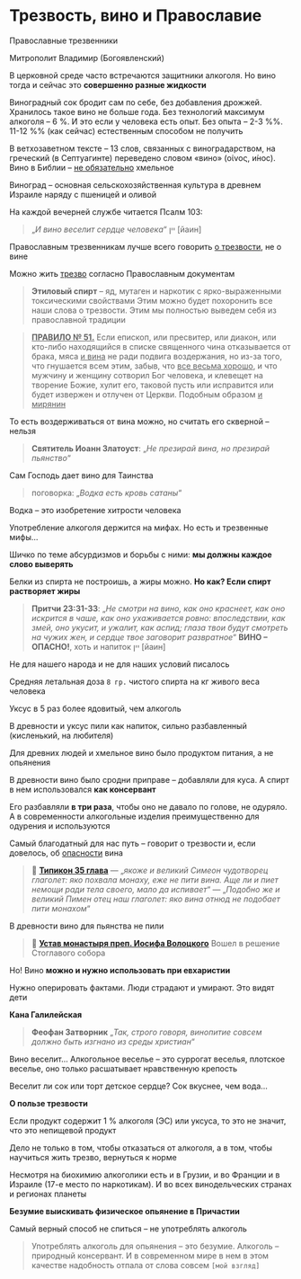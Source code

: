 # Трезвость, вино и Православие

Православные трезвенники

Митрополит Владимир (Богоявленский)

В церковной среде часто встречаются защитники алкоголя. Но вино тогда и сейчас это **совершенно разные жидкости**

Виноградный сок бродит сам по себе, без добавления дрожжей. Хранилось такое вино не больше года. Без технологий максимум алкоголя – 6 %. И это если у человека есть опыт. Без опыта – 2-3 %%. 11-12 %% (как сейчас) естественным способом не получить

В ветхозаветном тексте – 13 слов, связанных с виноградарством, на греческий (в Септуагинте) переведено словом «вино» (οίνος, и́нос). Вино в Библии – <u>не обязательно</u> хмельное

Виноград – основная сельскохозяйственная культура в древнем Израиле наряду с пшеницей и оливой

На каждой вечерней службе читается Псалм 103:
> „*И вино веселит сердце человека*“
> יין [йаин]

Православным трезвенникам лучше всего говорить <u>о трезвости</u>, не о вине

Можно жить <u>трезво</u> согласно Православным документам

> **Этиловый спирт** – яд, мутаген и наркотик с ярко-выраженными токсическими свойствами
Этим можно будет похоронить все наши слова о трезвости. Этим мы полностью выведем себя из православной традиции

> <u>**ПРАВИЛО № 51.**</u>
> Если епископ, или пресвитер, или диакон, или кто-либо находящийся в списке священного чина отказывается от брака, мяса <u>и вина</u> не ради подвига воздержания, но из-за того, что гнушается всем этим, забыв, что <u>все весьма хорошо</u>, и что мужчину и женщину сотворил Бог человека, и клевещет на творение Божие, хулит его, таковой пусть или исправится или будет извержен и отлучен от Церкви. Подобным образом <u>и мирянин</u>

То есть воздерживаться от вина можно, но считать его скверной – нельзя

> **Святитель Иоанн Златоуст**: „*Не презирай вина, но презирай пьянство*“

Сам Господь дает вино для Таинства

> поговорка: „*Водка есть кровь сатаны*“

Водка – это изобретение хитрости человека

Употребление алкоголя держится на мифах. Но есть и трезвенные мифы…

Шичко по теме абсурдизмов и борьбы с ними: **мы должны каждое слово выверять**

Белки из спирта не построишь, а жиры можно. **Но как? Если спирт растворяет жиры**

> **Притчи 23:31-33**: „*Не смотри на вино, как оно краснеет, как оно искрится в чаше, как оно ухаживается ровно: впоследствии, как змей, оно укусит, и ужалит, как аспид; глаза твои будут смотреть на чужих жен, и сердце твое заговорит развратное*“
> **ВИНО – ОПАСНО!**, хоть и напиток
> יין [йаин]

Не для нашего народа и не для наших условий писалось

Средняя летальная доза `8 гр.` чистого спирта на кг живого веса человека

Уксус в 5 раз более ядовитый, чем алкоголь

В древности и уксус пили как напиток, сильно разбавленный (кисленький, на любителя)

Для древних людей и хмельное вино было продуктом питания, а не опьянения

В древности вино было сродни приправе – добавляли для куса. А спирт в нем использовался **как консервант**

Его разбавляли **в три раза**, чтобы оно не давало по голове, не одуряло. А в современности алкогольные изделия преимущественно для одурения и используются

Самый благодатный для нас путь – говорит о трезвости и, если довелось, об <u>опасности</u> вина

> 🍇 **[Типикон 35 глава](https://azbyka.ru/otechnik/Pravoslavnoe_Bogosluzhenie/tipikon/35)**
> — „*якоже и великий Симеон чудотворец глаголет: яко похвала монаху, еже не пити вина. Аще ли и пиет немощи ради тела своего, мало да испивает*“
> — „*Подобно же и великий Пимен отец наш глаголет: яко вина отнюд не подобает пити монахом*“

В древности вино для пьянства не пили

> 🍇 **[Устав монастыря преп. Иосифа Волоцкого](https://www.monasterium.by/ustavy_i_dokumenty/ustavy/ustav-prepodobnogo-iosifa-volotskogo/)**
> Вошел в решение Стоглавого собора

Но! Вино **можно и нужно использовать при евхаристии**

Нужно оперировать фактами. Люди страдают и умирают. Это видят дети

**Кана Галилейская**
> **Феофан Затворник**
> „*Так, строго говоря, винопитие совсем должно быть изгнано из среды христиан*“

Вино веселит… Алкогольное веселье – это суррогат веселья, плотское веселье, оно только расшатывает нравственную крепость

Веселит ли сок или торт детское сердце? Сок вкуснее, чем вода…

**О пользе трезвости**

Если продукт содержит 1 % алкоголя (ЭС) или уксуса, то это не значит, что это непищевой продукт

Дело не только в том, чтобы отказаться от алкоголя, а в том, чтобы научиться жить трезво, вернуться к норме

Несмотря на биохимию алкоголики есть и в Грузии, и во Франции и в Израиле (17-е место по наркотикам). И во всех винодельческих странах и регионах планеты

**Безумие выискивать физическое опьянение в Причастии**

Самый верный способ не спиться – не употреблять алкоголь

> Употреблять алкоголь для опьянения – это безумие. Алкоголь – природный консервант. И в современном мире в нем в этом качестве надобность отпала от слова совсем `[мой взгляд]`